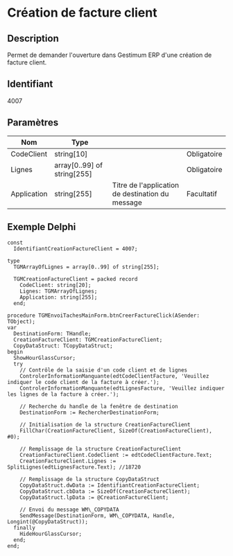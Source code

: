 # Création de facture client
## Description


Permet de demander l'ouverture dans Gestimum ERP d'une création de facture client.


## Identifiant


4007


## Paramètres









| Nom | Type |   |   |
|---|---|---|---|
| CodeClient | string[10] |   | Obligatoire |
| Lignes | array[0..99] of string[255] |   | Obligatoire |
| Application | string[255] | Titre de l'application de destination du message | Facultatif |


## Exemple Delphi

```
const
  IdentifiantCreationFactureClient = 4007;
 
type
  TGMArrayOfLignes = array[0..99] of string[255];
 
  TGMCreationFactureClient = packed record
    CodeClient: string[20];
    Lignes: TGMArrayOfLignes;
    Application: string[255];
  end;
 
procedure TGMEnvoiTachesMainForm.btnCreerFactureClick(ASender: TObject);
var
  DestinationForm: THandle;
  CreationFactureClient: TGMCreationFactureClient;
  CopyDataStruct: TCopyDataStruct;
begin
  ShowHourGlassCursor;
  try
    // Contrôle de la saisie d'un code client et de lignes
    ControlerInformationManquante(edtCodeClientFacture, 'Veuillez indiquer le code client de la facture à créer.');
    ControlerInformationManquante(edtLignesFacture, 'Veuillez indiquer les lignes de la facture à créer.');
 
    // Recherche du handle de la fenêtre de destination
    DestinationForm := RechercherDestinationForm;
 
    // Initialisation de la structure CreationFactureClient
    FillChar(CreationFactureClient, SizeOf(CreationFactureClient), #0);
 
    // Remplissage de la structure CreationFactureClient
    CreationFactureClient.CodeClient := edtCodeClientFacture.Text;
    CreationFactureClient.Lignes := SplitLignes(edtLignesFacture.Text); //18720
 
    // Remplissage de la structure CopyDataStruct
    CopyDataStruct.dwData := IdentifiantCreationFactureClient;
    CopyDataStruct.cbData := SizeOf(CreationFactureClient);
    CopyDataStruct.lpData := @CreationFactureClient;
 
    // Envoi du message WM\_COPYDATA
    SendMessage(DestinationForm, WM\_COPYDATA, Handle, Longint(@CopyDataStruct));
  finally
    HideHourGlassCursor;
  end;
end;
```